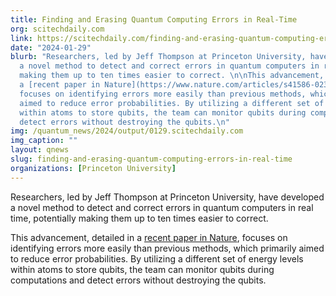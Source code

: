 ```yaml
---
title: Finding and Erasing Quantum Computing Errors in Real-Time
org: scitechdaily.com
link: https://scitechdaily.com/finding-and-erasing-quantum-computing-errors-in-real-time/
date: "2024-01-29"
blurb: "Researchers, led by Jeff Thompson at Princeton University, have developed
  a novel method to detect and correct errors in quantum computers in real time, potentially
  making them up to ten times easier to correct. \n\nThis advancement, detailed in
  a [recent paper in Nature](https://www.nature.com/articles/s41586-023-06438-1),
  focuses on identifying errors more easily than previous methods, which primarily
  aimed to reduce error probabilities. By utilizing a different set of energy levels
  within atoms to store qubits, the team can monitor qubits during computations and
  detect errors without destroying the qubits.\n"
img: /quantum_news/2024/output/0129.scitechdaily.com
img_caption: ""
layout: qnews
slug: finding-and-erasing-quantum-computing-errors-in-real-time
organizations: [Princeton University]
---
```


Researchers, led by Jeff Thompson at Princeton University, have developed a novel method to detect and correct errors in quantum computers in real time, potentially making them up to ten times easier to correct. 

This advancement, detailed in a [recent paper in Nature](https://www.nature.com/articles/s41586-023-06438-1), focuses on identifying errors more easily than previous methods, which primarily aimed to reduce error probabilities. By utilizing a different set of energy levels within atoms to store qubits, the team can monitor qubits during computations and detect errors without destroying the qubits.
